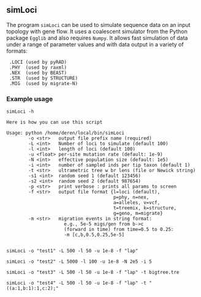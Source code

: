 ## simLoci
The program `simLoci` can be used to simulate sequence data on an input topology with gene flow. It uses a coalescent simulator from the Python package `Egglib` and also requires `Numpy`. It allows fast simulation of data under a range of parameter values and with data output in a variety of formats:  

     .LOCI (used by pyRAD)  
     .PHY  (used by raxml)  
     .NEX  (used by BEAST)  
     .STR  (used by STRUCTURE)  
     .MIG  (used by migrate-N)    

### Example usage
```
simLoci -h

Here is how you can use this script

Usage: python /home/deren/local/bin/simLoci
        -o <str>   output file prefix name (required)
        -L <int>   Number of loci to simulate (default 100) 
        -l <int>   length of loci (default 100) 
        -u <float> per-site mutation rate (default: 1e-9) 
        -N <int>   effective population size (default: 1e5) 
        -i <int>   number of sampled inds per tip taxon (default 1) 
        -t <str>   ultrametric tree w br lens (file or Newick string)
        -s1 <int>  random seed 1 (default 123456)
        -s2 <int>  random seed 2 (default 987654)
        -p <str>   print verbose : prints all params to screen
        -f <str>   output file format {l=loci (default), 
                                       p=phy, n=nex,
                                       a=alleles, v=vcf,
                                       t=treemix, k=structure, 
                                       g=geno, m=migrate} 
        -m <str>   migration events in string format:
                     e.g., 5e-5 migs/gen from b->c 
                     (forward in time) from time=0.5 to 0.25:
                     -m [c,b,0.5,0.25,5e-5]


simLoci -o "test1" -L 500 -l 50 -u 1e-8 -f "lap" 

simLoci -o "test2" -L 5000 -l 100 -u 1e-8 -N 2e5 -i 5

simLoci -o "test3" -L 500 -l 50 -u 1e-8 -f "lap" -t bigtree.tre

simLoci -o "test4" -L 500 -l 50 -u 1e-8 -f "lap" -t "((a:1,b:1):1,c:2);"

```


